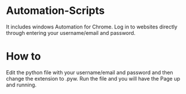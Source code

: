 # Automation-Scripts
It includes windows Automation for Chrome. 
Log in to websites directly through entering your username/email and password.

# How to
Edit the python file with your username/email and password and then change the extension to .pyw.
Run the file and you will have the Page up and running.
